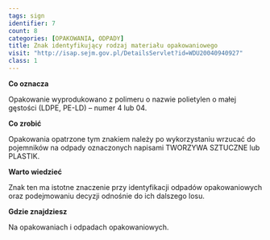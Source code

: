 ```yaml
---
tags: sign
identifier: 7
count: 8
categories: [OPAKOWANIA, ODPADY]
title: Znak identyfikujący rodzaj materiału opakowaniowego
visit: "http://isap.sejm.gov.pl/DetailsServlet?id=WDU20040940927"
class: 1
---
```

**Co oznacza**

Opakowanie wyprodukowano z polimeru o nazwie polietylen o małej gęstości (LDPE, PE-LD) – numer 4 lub 04.

**Co zrobić**

Opakowania opatrzone tym znakiem należy po wykorzystaniu wrzucać do pojemników na odpady oznaczonych napisami TWORZYWA SZTUCZNE lub PLASTIK.

**Warto wiedzieć**

Znak ten ma istotne znaczenie przy identyfikacji odpadów opakowaniowych oraz podejmowaniu decyzji odnośnie do ich dalszego losu.

**Gdzie znajdziesz**

Na opakowaniach i odpadach opakowaniowych.
